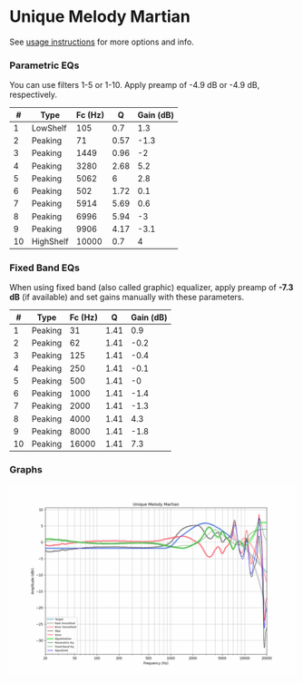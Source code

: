 # Unique Melody Martian
See [usage instructions](https://github.com/jaakkopasanen/AutoEq#usage) for more options and info.

### Parametric EQs
You can use filters 1-5 or 1-10. Apply preamp of -4.9 dB or -4.9 dB, respectively.

|   # | Type      |   Fc (Hz) |    Q |   Gain (dB) |
|-----|-----------|-----------|------|-------------|
|   1 | LowShelf  |       105 | 0.7  |         1.3 |
|   2 | Peaking   |        71 | 0.57 |        -1.3 |
|   3 | Peaking   |      1449 | 0.96 |        -2   |
|   4 | Peaking   |      3280 | 2.68 |         5.2 |
|   5 | Peaking   |      5062 | 6    |         2.8 |
|   6 | Peaking   |       502 | 1.72 |         0.1 |
|   7 | Peaking   |      5914 | 5.69 |         0.6 |
|   8 | Peaking   |      6996 | 5.94 |        -3   |
|   9 | Peaking   |      9906 | 4.17 |        -3.1 |
|  10 | HighShelf |     10000 | 0.7  |         4   |

### Fixed Band EQs
When using fixed band (also called graphic) equalizer, apply preamp of **-7.3 dB** (if available) and set gains manually with these parameters.

|   # | Type    |   Fc (Hz) |    Q |   Gain (dB) |
|-----|---------|-----------|------|-------------|
|   1 | Peaking |        31 | 1.41 |         0.9 |
|   2 | Peaking |        62 | 1.41 |        -0.2 |
|   3 | Peaking |       125 | 1.41 |        -0.4 |
|   4 | Peaking |       250 | 1.41 |        -0.1 |
|   5 | Peaking |       500 | 1.41 |        -0   |
|   6 | Peaking |      1000 | 1.41 |        -1.4 |
|   7 | Peaking |      2000 | 1.41 |        -1.3 |
|   8 | Peaking |      4000 | 1.41 |         4.3 |
|   9 | Peaking |      8000 | 1.41 |        -1.8 |
|  10 | Peaking |     16000 | 1.41 |         7.3 |

### Graphs
![](./Unique%20Melody%20Martian.png)
